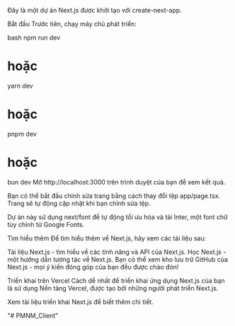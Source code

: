 Đây là một dự án Next.js được khởi tạo với create-next-app.

Bắt đầu
Trước tiên, chạy máy chủ phát triển:

bash
npm run dev
# hoặc
yarn dev
# hoặc
pnpm dev
# hoặc
bun dev
Mở http://localhost:3000 trên trình duyệt của bạn để xem kết quả.

Bạn có thể bắt đầu chỉnh sửa trang bằng cách thay đổi tệp app/page.tsx. Trang sẽ tự động cập nhật khi bạn chỉnh sửa tệp.

Dự án này sử dụng next/font để tự động tối ưu hóa và tải Inter, một font chữ tùy chỉnh từ Google Fonts.

Tìm hiểu thêm
Để tìm hiểu thêm về Next.js, hãy xem các tài liệu sau:

Tài liệu Next.js - tìm hiểu về các tính năng và API của Next.js.
Học Next.js - một hướng dẫn tương tác về Next.js.
Bạn có thể xem kho lưu trữ GitHub của Next.js - mọi ý kiến đóng góp của bạn đều được chào đón!

Triển khai trên Vercel
Cách dễ nhất để triển khai ứng dụng Next.js của bạn là sử dụng Nền tảng Vercel, được tạo bởi những người phát triển Next.js.

Xem tài liệu triển khai Next.js để biết thêm chi tiết.

"# PMNM_Client"
